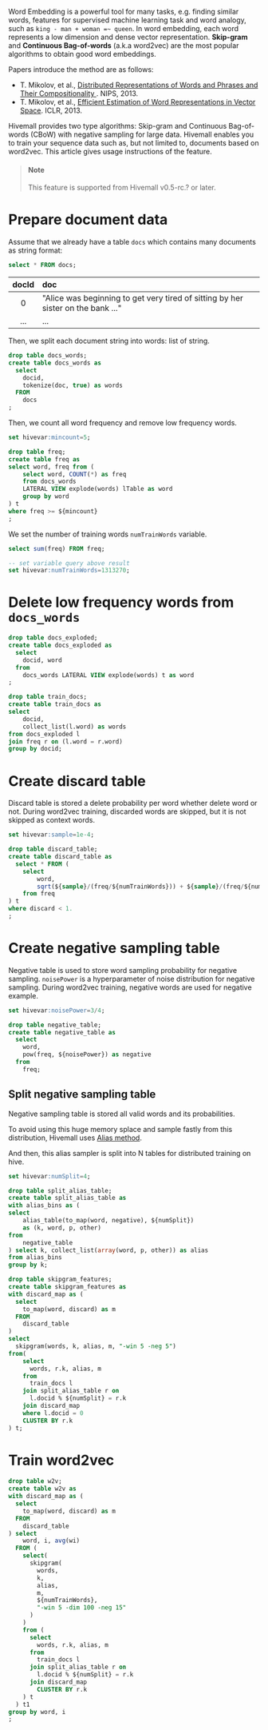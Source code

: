<!--
  Licensed to the Apache Software Foundation (ASF) under one
  or more contributor license agreements.  See the NOTICE file
  distributed with this work for additional information
  regarding copyright ownership.  The ASF licenses this file
  to you under the Apache License, Version 2.0 (the
  "License"); you may not use this file except in compliance
  with the License.  You may obtain a copy of the License at

    http://www.apache.org/licenses/LICENSE-2.0

  Unless required by applicable law or agreed to in writing,
  software distributed under the License is distributed on an
  "AS IS" BASIS, WITHOUT WARRANTIES OR CONDITIONS OF ANY
  KIND, either express or implied.  See the License for the
  specific language governing permissions and limitations
  under the License.
-->
Word Embedding is a powerful tool for many tasks,
e.g. finding similar words,
features for supervised machine learning task and word analogy,
such as `king - man + woman =~ queen`.
In word embedding,
each word represents a low dimension and dense vector representation.
**Skip-gram** and **Continuous Bag-of-words** (a.k.a word2vec) are the most popular algorithms to obtain good word embeddings.

Papers introduce the method are as follows:

- T. Mikolov, et al., [Distributed Representations of Words and Phrases and Their Compositionality
](http://papers.nips.cc/paper/5021-distributed-representations-of-words-and-phrases-and-their-compositionality.pdf). NIPS, 2013.
- T. Mikolov, et al., [Efficient Estimation of Word Representations in Vector Space](https://arxiv.org/abs/1301.3781). ICLR, 2013.

Hivemall provides two type algorithms: Skip-gram and Continuous Bag-of-words (CBoW) with negative sampling for large data.
Hivemall enables you to train your sequence data such as,
but not limited to, documents based on word2vec.
This article gives usage instructions of the feature.

<!-- toc -->

> #### Note
> This feature is supported from Hivemall v0.5-rc.? or later.

# Prepare document data

Assume that we already have a table `docs` which contains many documents as string format:

```sql
select * FROM docs;
```

| docId | doc |
|:----: |:----|
|  0    | "Alice was beginning to get very tired of sitting by her sister on the bank ..." |
| ...   | ... |

Then, we split each document string into words: list of string.

```sql
drop table docs_words;
create table docs_words as
  select
    docid,
    tokenize(doc, true) as words
  FROM
    docs
;
```

Then, we count all word frequency and remove low frequency words.

```sql
set hivevar:mincount=5;

drop table freq;
create table freq as
select word, freq from (
    select word, COUNT(*) as freq
    from docs_words
    LATERAL VIEW explode(words) lTable as word
    group by word
) t
where freq >= ${mincount}
;
```

We set the number of training words `numTrainWords` variable.

```sql
select sum(freq) FROM freq;

-- set variable query above result
set hivevar:numTrainWords=1313270;
```

# Delete low frequency words from `docs_words`

```sql
drop table docs_exploded;
create table docs_exploded as
  select
    docid, word
  from
    docs_words LATERAL VIEW explode(words) t as word
;

drop table train_docs;
create table train_docs as
select
    docid,
    collect_list(l.word) as words
from docs_exploded l
join freq r on (l.word = r.word)
group by docid;
```

# Create discard table

Discard table is stored a delete probability per word whether delete word or not.
During word2vec training,
discarded words are skipped,
but it is not skipped as context words.

```sql
set hivevar:sample=1e-4;

drop table discard_table;
create table discard_table as
  select * FROM (
    select
        word,
        sqrt(${sample}/(freq/${numTrainWords})) + ${sample}/(freq/${numTrainWords}) as discard
    from freq
) t
where discard < 1.
;
```

# Create negative sampling table

Negative table is used to store word sampling probability for negative sampling.
`noisePower` is a hyperparameter of noise distribution for negative sampling.
During word2vec training, negative words are used for negative example.

```sql
set hivevar:noisePower=3/4;

drop table negative_table;
create table negative_table as
  select
    word,
    pow(freq, ${noisePower}) as negative
  from
    freq;
```

## Split negative sampling table

Negative sampling table is stored all valid words and its probabilities.

To avoid using this huge memory splace and sample fastly from this distribution,
Hivemall uses [Alias method](https://en.wikipedia.org/wiki/Alias_method).

And then, this alias sampler is split into N tables for distributed training on hive.

```sql
set hivevar:numSplit=4;

drop table split_alias_table;
create table split_alias_table as
with alias_bins as (
select
    alias_table(to_map(word, negative), ${numSplit})
    as (k, word, p, other)
from
    negative_table
) select k, collect_list(array(word, p, other)) as alias
from alias_bins
group by k;
```


```sql
drop table skipgram_features;
create table skipgram_features as 
with discard_map as (
  select
    to_map(word, discard) as m
  FROM
    discard_table
)
select 
  skipgram(words, k, alias, m, "-win 5 -neg 5")
from(
    select
      words, r.k, alias, m
    from 
      train_docs l      
    join split_alias_table r on
      l.docid % ${numSplit} = r.k
    join discard_map
    where l.docid = 0
    CLUSTER BY r.k
) t;
```

# Train word2vec

```sql
drop table w2v;
create table w2v as 
with discard_map as (
  select
    to_map(word, discard) as m
  FROM
    discard_table
) select
    word, i, avg(wi)
  FROM (
    select(
      skipgram(
        words,
        k,
        alias,
        m,
        ${numTrainWords},
        "-win 5 -dim 100 -neg 15"
      )
    )
    from (
      select
        words, r.k, alias, m
      from 
        train_docs l
      join split_alias_table r on
        l.docid % ${numSplit} = r.k
      join discard_map
        CLUSTER BY r.k
    ) t
  ) t1
group by word, i
;
```
